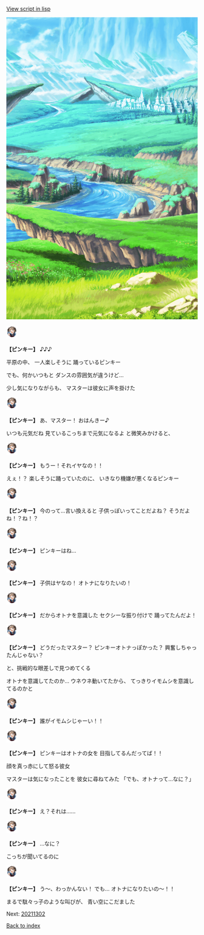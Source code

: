 [View script in lisp](../scripts/20211301.txt)

![plain.png](../images/backgrounds/plain.png)

<img src="../images/units/202113.png" alt="202113.png" height="34"/>

**【ピンキー】**
♪♪♪

平原の中、
一人楽しそうに
踊っているピンキー

でも、何かいつもと
ダンスの雰囲気が違うけど…

少し気になりながらも、
マスターは彼女に声を掛けた

<img src="../images/units/202113.png" alt="202113.png" height="34"/>

**【ピンキー】**
あ、マスター！
おはんきー♪

いつも元気だね
見ているこっちまで元気になるよ
と微笑みかけると、

<img src="../images/units/202113.png" alt="202113.png" height="34"/>

**【ピンキー】**
もうー！それイヤなの！！

えぇ！？
楽しそうに踊っていたのに、
いきなり機嫌が悪くなるピンキー

<img src="../images/units/202113.png" alt="202113.png" height="34"/>

**【ピンキー】**
今のって…言い換えると
子供っぽいってことだよね？
そうだよね！？ね！？

<img src="../images/units/202113.png" alt="202113.png" height="34"/>

**【ピンキー】**
ピンキーはね…

<img src="../images/units/202113.png" alt="202113.png" height="34"/>

**【ピンキー】**
子供はヤなの！
オトナになりたいの！

<img src="../images/units/202113.png" alt="202113.png" height="34"/>

**【ピンキー】**
だからオトナを意識した
セクシーな振り付けで
踊ってたんだよ！

<img src="../images/units/202113.png" alt="202113.png" height="34"/>

**【ピンキー】**
どうだったマスター？
ピンキーオトナっぽかった？
興奮しちゃったんじゃない？

と、挑戦的な眼差しで見つめてくる

オトナを意識してたのか…
ウネウネ動いてたから、
てっきりイモムシを意識してるのかと

<img src="../images/units/202113.png" alt="202113.png" height="34"/>

**【ピンキー】**
誰がイモムシじゃーい！！

<img src="../images/units/202113.png" alt="202113.png" height="34"/>

**【ピンキー】**
ピンキーはオトナの女を
目指してるんだってば！！

顔を真っ赤にして怒る彼女

マスターは気になったことを
彼女に尋ねてみた
「でも、オトナって…なに？」

<img src="../images/units/202113.png" alt="202113.png" height="34"/>

**【ピンキー】**
え？それは……

<img src="../images/units/202113.png" alt="202113.png" height="34"/>

**【ピンキー】**
…なに？

こっちが聞いてるのに

<img src="../images/units/202113.png" alt="202113.png" height="34"/>

**【ピンキー】**
う～、わっかんない！
でも…
オトナになりたいの～！！

まるで駄々っ子のような叫びが、
青い空にこだました

Next: [20211302](20211302.md)

[Back to index](index.md)

